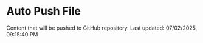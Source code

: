 # Auto Push File

Content that will be pushed to GitHub repository.
Last updated: 07/02/2025, 09:15:40 PM